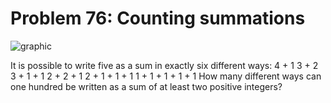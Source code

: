 # Problem 76: Counting summations

![graphic](img076.gif)

It is possible to write five as a sum in exactly six different ways: 4 +
1 3 + 2 3 + 1 + 1 2 + 2 + 1 2 + 1 + 1 + 1 1 + 1 + 1 + 1 + 1 How many
different ways can one hundred be written as a sum of at least two
positive integers?